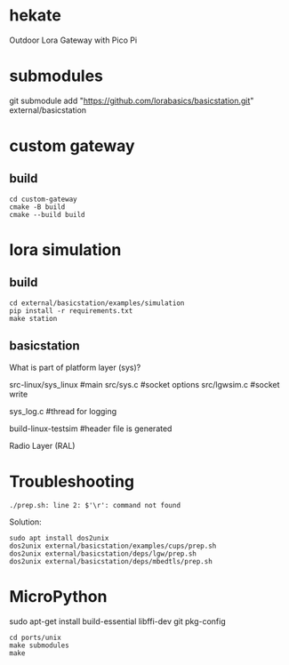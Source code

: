 # hekate
Outdoor Lora Gateway with Pico Pi

# submodules
git submodule add "https://github.com/lorabasics/basicstation.git" external/basicstation

# custom gateway

## build
~~~
cd custom-gateway
cmake -B build
cmake --build build
~~~


# lora simulation
## build
~~~
cd external/basicstation/examples/simulation
pip install -r requirements.txt
make station
~~~




## basicstation

What is part of platform layer (sys)?

src-linux/sys_linux #main
src/sys.c #socket options
src/lgwsim.c #socket write

sys_log.c #thread for logging

build-linux-testsim #header file is generated


Radio Layer (RAL)



# Troubleshooting


~~~
./prep.sh: line 2: $'\r': command not found
~~~

Solution:
~~~
sudo apt install dos2unix
dos2unix external/basicstation/examples/cups/prep.sh
dos2unix external/basicstation/deps/lgw/prep.sh
dos2unix external/basicstation/deps/mbedtls/prep.sh
~~~



# MicroPython
sudo apt-get install build-essential libffi-dev git pkg-config
~~~
cd ports/unix
make submodules
make
~~~